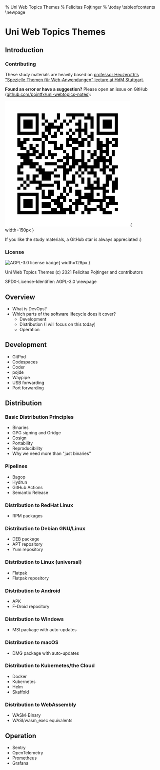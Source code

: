 % Uni Web Topics Themes
% Felicitas Pojtinger
% \today
\tableofcontents
\newpage

# Uni Web Topics Themes

## Introduction

### Contributing

These study materials are heavily based on [professor Heuzeroth's "Spezielle Themen für Web-Anwendungen" lecture at HdM Stuttgart](https://www.hdm-stuttgart.de/vorlesung_detail?vorlid=5212237).

**Found an error or have a suggestion?** Please open an issue on GitHub ([github.com/pojntfx/uni-webtopics-notes](https://github.com/pojntfx/uni-webtopics-notes)):

![QR code to source repository](./static/qr.png){ width=150px }

If you like the study materials, a GitHub star is always appreciated :)

### License

![AGPL-3.0 license badge](https://www.gnu.org/graphics/agplv3-155x51.png){ width=128px }

Uni Web Topics Themes (c) 2021 Felicitas Pojtinger and contributors

SPDX-License-Identifier: AGPL-3.0
\newpage

## Overview

- What is DevOps?
- Which parts of the software lifecycle does it cover?
  - Development
  - Distribution (I will focus on this today)
  - Operation

## Development

- GitPod
- Codespaces
- Coder
- pojde
- Waypipe
- USB forwarding
- Port forwarding

## Distribution

### Basic Distribution Principles

- Binaries
- GPG signing and Gridge
- Cosign
- Portability
- Reproducibility
- Why we need more than "just binaries"

### Pipelines

- Bagop
- Hydrun
- GitHub Actions
- Semantic Release

### Distribution to RedHat Linux

- RPM packages

### Distribution to Debian GNU/Linux

- DEB package
- APT repository
- Yum repository

### Distribution to Linux (universal)

- Flatpak
- Flatpak repository

### Distribution to Android

- APK
- F-Droid repository

### Distribution to Windows

- MSI package with auto-updates

### Distribution to macOS

- DMG package with auto-updates

### Distribution to Kubernetes/the Cloud

- Docker
- Kubernetes
- Helm
- Skaffold

### Distribution to WebAssembly

- WASM-Binary
- WASI/wasm_exec equivalents

## Operation

- Sentry
- OpenTelemetry
- Prometheus
- Grafana
